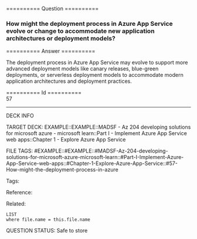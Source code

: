 ========== Question ==========  

### How might the deployment process in Azure App Service evolve or change to accommodate new application architectures or deployment models?  

========== Answer ==========  

The deployment process in Azure App Service may evolve to support more advanced
deployment models like canary releases, blue-green deployments, or serverless
deployment models to accommodate modern application architectures and deployment
practices.

========== Id ==========  
57

---

DECK INFO

TARGET DECK: EXAMPLE::EXAMPLE::MADSF - Az 204 developing solutions for microsoft azure - microsoft learn::Part I - Implement Azure App Service web apps::Chapter 1 - Explore Azure App Service

FILE TAGS: #EXAMPLE::#EXAMPLE::#MADSF-Az-204-developing-solutions-for-microsoft-azure-microsoft-learn::#Part-I-Implement-Azure-App-Service-web-apps::#Chapter-1-Explore-Azure-App-Service::#57-How-might-the-deployment-process-in-azure

Tags:

Reference:

Related:

```dataview
LIST
where file.name = this.file.name
```
QUESTION STATUS: Safe to store
